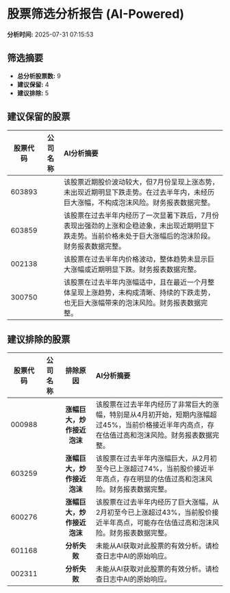 # 股票筛选分析报告 (AI-Powered)

**分析时间:** 2025-07-31 07:15:53

## 筛选摘要

- **总分析股票数:** 9
- **建议保留:** 4
- **建议排除:** 5

## 建议保留的股票

| 股票代码 | 公司名称 | AI分析摘要 |
|:---:|:---:|:---|
| 603893 |  | 该股票近期股价波动较大，但7月份呈现上涨态势，未出现近期明显下跌走势。在过去半年内，未经历巨大涨幅，不构成泡沫风险。财务报表数据完整。 |
| 603859 |  | 该股票在过去半年内经历了一次显著下跌后，7月份表现出强劲的上涨和企稳迹象，未出现近期明显下跌走势。当前价格未处于巨大涨幅后的泡沫阶段。财务报表数据完整。 |
| 002138 |  | 该股票在过去半年内价格波动，整体趋势未显示巨大涨幅或近期明显下跌。财务报表数据完整。 |
| 300750 |  | 该股票在过去半年内涨幅适中，且在最近一个月整体呈现上涨趋势，未构成清晰、持续的下跌走势，也无巨大涨幅带来的泡沫风险。财务报表数据完整。 |

## 建议排除的股票

| 股票代码 | 公司名称 | 排除原因 | AI分析摘要 |
|:---:|:---:|:---:|:---|
| 000988 |  | **涨幅巨大，炒作接近泡沫** | 该股票在过去半年内经历了非常巨大的涨幅，特别是从4月初开始，短期内涨幅超过45%，当前价格接近半年内高点，存在估值过高和泡沫风险。财务报表数据完整。 |
| 603259 |  | **涨幅巨大，炒作接近泡沫** | 该股票在过去半年内涨幅巨大，从2月初至今已上涨超过74%，当前股价接近半年高点，存在明显的估值过高和泡沫风险。财务报表数据完整。 |
| 600276 |  | **涨幅巨大，炒作接近泡沫** | 该股票在过去半年内经历了巨大涨幅，从2月初至今已上涨超过43%，当前股价接近半年高点，可能存在估值过高和泡沫风险。财务报表数据完整。 |
| 601168 |  | **分析失败** | 未能从AI获取对此股票的有效分析。请检查日志中AI的原始响应。 |
| 002311 |  | **分析失败** | 未能从AI获取对此股票的有效分析。请检查日志中AI的原始响应。 |
